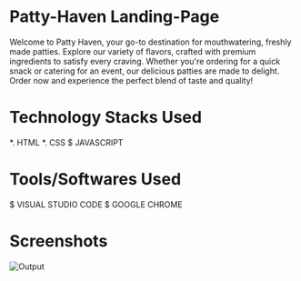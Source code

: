 # Patty-Haven Landing-Page
Welcome to Patty Haven, your go-to destination for mouthwatering, freshly made patties. Explore our variety of flavors, crafted with premium ingredients to satisfy every craving. Whether you're ordering for a quick snack or catering for an event, our delicious patties are made to delight. Order now and experience the perfect blend of taste and quality!

# Technology Stacks Used
*. HTML
*. CSS
$ JAVASCRIPT

# Tools/Softwares Used
$ VISUAL STUDIO CODE
$ GOOGLE CHROME

# Screenshots
![Output](https://github.com/user-attachments/assets/2c1fddf9-fae7-4d15-bf5d-bcc5ee58d1e8)

